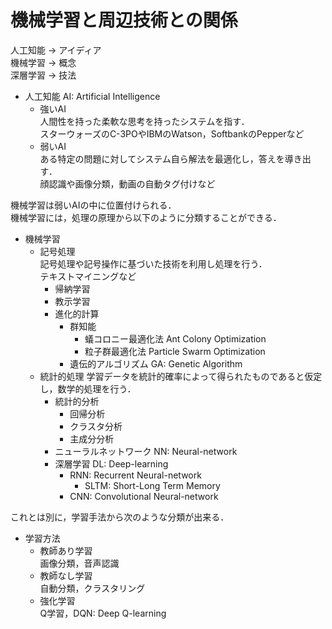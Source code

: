 
# 機械学習と周辺技術との関係

人工知能 → アイディア  
機械学習 → 概念  
深層学習 → 技法  

* 人工知能 AI: Artificial Intelligence
  * 強いAI  
    人間性を持った柔軟な思考を持ったシステムを指す．  
    スターウォーズのC-3POやIBMのWatson，SoftbankのPepperなど
  * 弱いAI  
    ある特定の問題に対してシステム自ら解法を最適化し，答えを導き出す．  
    顔認識や画像分類，動画の自動タグ付けなど

機械学習は弱いAIの中に位置付けられる．  
機械学習には，処理の原理から以下のように分類することができる．  
* 機械学習
  * 記号処理  
    記号処理や記号操作に基づいた技術を利用し処理を行う．  
    テキストマイニングなど  
    * 帰納学習
    * 教示学習
    * 進化的計算
      * 群知能
        * 蟻コロニー最適化法 Ant Colony Optimization
        * 粒子群最適化法 Particle Swarm Optimization
      * 遺伝的アルゴリズム GA: Genetic Algorithm
  * 統計的処理
    学習データを統計的確率によって得られたものであると仮定し，数学的処理を行う．
    * 統計的分析
      * 回帰分析
      * クラスタ分析
      * 主成分分析
    * ニューラルネットワーク NN: Neural-network
    * 深層学習 DL: Deep-learning
      * RNN: Recurrent Neural-network
        * SLTM: Short-Long Term Memory
      * CNN: Convolutional Neural-network

これとは別に，学習手法から次のような分類が出来る．
* 学習方法
  * 教師あり学習  
    画像分類，音声認識
  * 教師なし学習  
    自動分類，クラスタリング
  * 強化学習  
    Q学習，DQN: Deep Q-learning
